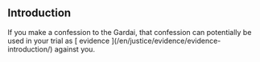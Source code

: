 ##  Introduction

If you make a confession to the Gardai, that confession can potentially be
used in your trial as [ evidence ](/en/justice/evidence/evidence-
introduction/) against you.
